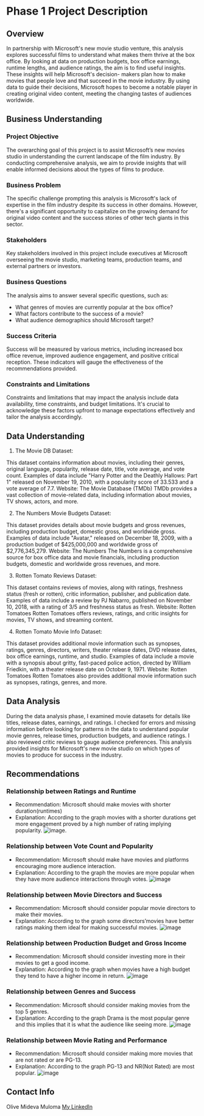 # Phase 1 Project Description

## Overview
In partnership with Microsoft's new movie studio venture, this analysis explores successful films to understand what makes them thrive at the box office. By looking at data on production budgets, box office earnings, runtime lengths, and audience ratings, the aim is to find useful insights. These insights will help Microsoft's decision- makers plan how to make movies that people love and that succeed in the movie industry. By using data to guide their decisions, Microsoft hopes to become a notable player in creating original video content, meeting the changing tastes of audiences worldwide.

## Business Understanding

### Project Objective
The overarching goal of this project is to assist Microsoft’s new movies studio in understanding the current landscape of the film industry. By conducting comprehensive analysis, we aim to provide insights that will enable informed decisions about the types of films to produce.

### Business Problem
The specific challenge prompting this analysis is Microsoft's lack of expertise in the film industry despite its success in other domains. However, there's a significant opportunity to capitalize on the growing demand for original video content and the success stories of other tech giants in this sector.

 ### Stakeholders
 Key stakeholders involved in this project include executives at Microsoft overseeing the movie studio, marketing teams, production teams, and external partners or investors.

### Business Questions
The analysis aims to answer several specific questions, such as:
* What genres of movies are currently popular at the box office?
* What factors contribute to the success of a movie?
* What audience demographics should Microsoft target?

### Success Criteria
Success will be measured by various metrics, including increased box office revenue, improved audience engagement, and positive critical reception. These indicators will gauge the effectiveness of the recommendations provided.

### Constraints and Limitations
Constraints and limitations that may impact the analysis include data availability, time constraints, and budget limitations. It's crucial to acknowledge these factors upfront to manage expectations effectively and tailor the analysis accordingly.

## Data Understanding
1. The Movie DB Dataset:

This dataset contains information about movies, including their genres, original language, popularity, release date, title, vote average, and vote count. Examples of data include "Harry Potter and the Deathly Hallows: Part 1" released on November 19, 2010, with a popularity score of 33.533 and a vote average of 7.7. 
Website: The Movie Database (TMDb)
TMDb provides a vast collection of movie-related data, including information about movies, TV shows, actors, and more.

2. The Numbers Movie Budgets Dataset:

This dataset provides details about movie budgets and gross revenues, including production budget, domestic gross, and worldwide gross. Examples of data include "Avatar," released on December 18, 2009, with a production budget of $425,000,000 and worldwide gross of $2,776,345,279.
Website: The Numbers
The Numbers is a comprehensive source for box office data and movie financials, including production budgets, domestic and worldwide gross revenues, and more.

3. Rotten Tomato Reviews Dataset:

This dataset contains reviews of movies, along with ratings, freshness status (fresh or rotten), critic information, publisher, and publication date. Examples of data include a review by PJ Nabarro, published on November 10, 2018, with a rating of 3/5 and freshness status as fresh.
Website: Rotten Tomatoes
Rotten Tomatoes offers reviews, ratings, and critic insights for movies, TV shows, and streaming content.

4. Rotten Tomato Movie Info Dataset:

This dataset provides additional movie information such as synopses, ratings, genres, directors, writers, theater release dates, DVD release dates, box office earnings, runtime, and studio. Examples of data include a movie with a synopsis about gritty, fast-paced police action, directed by William Friedkin, with a theater release date on October 9, 1971.
Website: Rotten Tomatoes
Rotten Tomatoes also provides additional movie information such as synopses, ratings, genres, and more.

## Data Analysis

During the data analysis phase, I examined movie datasets for details like titles, release dates, earnings, and ratings. I checked for errors and missing information before looking for patterns in the data to understand popular movie genres, release times, production budgets, and audience ratings. I also reviewed critic reviews to gauge audience preferences. This analysis provided insights for Microsoft's new movie studio on which types of movies to produce for success in the industry.

## Recommendations

### Relationship between Ratings and Runtime

* Recommendation: Microsoft should make movies with shorter duration(runtimes)
* Explanation: According to the graph movies with a shorter durations get more engagement proved by a high number of rating implying popularity.
![image](https://github.com/olivemideva/dsc-phase-1-project-v2-4/blob/master/Images/Average%20Rating%20Across%20Different%20Runtimes.png).

### Relationship between Vote Count and Popularity

* Recommendation: Microsoft should make have movies and platforms encouraging more audience interaction.
* Explanation: According to the graph the movies are more popular when they have more audience interactions through votes.
 ![image](https://github.com/olivemideva/dsc-phase-1-project-v2-4/blob/master/Images/Relationship%20between%20Popularity%20and%20Vote%20Count.png)
 
### Relationship between Movie Directors and Success

* Recommendation: Microsoft should consider popular movie directors to make their movies.
* Explanation: According to the graph some directors’movies have better ratings making them ideal for making successful movies.
![image](https://github.com/olivemideva/dsc-phase-1-project-v2-4/blob/master/Images/Top%2020%20directors.png)

### Relationship between Production Budget and Gross Income

* Recommendation: Microsoft should consider investing more in their movies to get a good income.
* Explanation: According to the graph when movies have a high budget they tend to have a higher income in return.
![image](https://github.com/olivemideva/dsc-phase-1-project-v2-4/blob/master/Images/Correlation%20between%20budget%20and%20total%20gross%20revenue.png)

### Relationship between Genres and Success

* Recommendation: Microsoft should consider making movies from the top 5 genres.
* Explanation: According to the graph Drama is the most popular genre and this implies that it is what the audience like seeing more.
![image](https://github.com/olivemideva/dsc-phase-1-project-v2-4/blob/master/Images/Genres.png)

### Relationship between Movie Rating and Performance

* Recommendation: Microsoft should consider making more movies that are not rated or are PG-13.
* Explanation: According to the graph PG-13 and NR(Not Rated) are most popular.
![image](https://github.com/olivemideva/dsc-phase-1-project-v2-4/blob/master/Images/Relationship%20between%20Movie%20rating%20and%20Box%20office%20performance.png)

## Contact Info
Olive Mideva Muloma
[My LinkedIn](https://www.linkedin.com/in/olive-mideva-ab312921b/)

